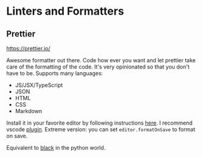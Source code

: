 # Linters and Formatters

## Prettier

https://prettier.io/

Awesome formatter out there. Code how ever you want and let prettier take care of the formatting of the code. It's very opinionated so that you don't have to be. Supports many languages:

- JS/JSX/TypeScript
- JSON
- HTML
- CSS
- Markdown

Install it in your favorite editor by following instructions [here](https://prettier.io/). I recommend vscode [plugin](https://marketplace.visualstudio.com/items?itemName=esbenp.prettier-vscode). Extreme version: you can set `editor.formatOnSave` to format on save.

Equivalent to [black](https://github.com/psf/black) in the python world.
